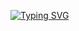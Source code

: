 [![Typing SVG](https://readme-typing-svg.herokuapp.com?font=Roboto+Mono&size=24&duration=4000&pause=800&color=01868C&vCenter=true&width=435&lines=Hello+there+%F0%9F%91%8B;I'm+Duygu;It%E2%80%99s+nice+to+meet+you)](https://git.io/typing-svg)
